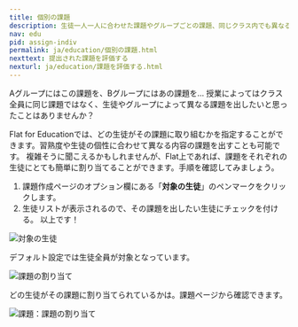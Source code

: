 ```yaml
---
title: 個別の課題
description: 生徒一人一人に合わせた課題やグループごとの課題、同じクラス内でも異なる課題を生徒に割り当てる方法を紹介します。複雑そうに聞こえる作業も、Flatではたった2ステップで完了できます。
nav: edu
pid: assign-indiv
permalink: ja/education/個別の課題.html
nexttext: 提出された課題を評価する
nexturl: ja/education/課題を評価する.html
---
```


Aグループにはこの課題を、Bグループにはあの課題を…
授業によってはクラス全員に同じ課題ではなく、生徒やグループによって異なる課題を出したいと思ったことはありませんか？

Flat for Educationでは、どの生徒がその課題に取り組むかを指定することができます。習熟度や生徒の個性に合わせて異なる内容の課題を出すことも可能です。
複雑そうに聞こえるかもしれませんが、Flat上であれば、課題をそれぞれの生徒にとても簡単に割り当てることができます。手順を確認してみましょう。
<br>

1. 課題作成ページのオプション欄にある「**対象の生徒**」のペンマークをクリックします。
2. 生徒リストが表示されるので、その課題を出したい生徒にチェックを付ける。
以上です！

![対象の生徒](/help/assets/img/edu-ja/assign-individual-students.png)

デフォルト設定では生徒全員が対象となっています。

![課題の割り当て](/help/assets/img/edu-ja/assign-individual-students-selection.png)

どの生徒がその課題に割り当てられているかは。課題ページから確認できます。

![課題：課題の割り当て](/help/assets/img/edu-ja/assign-individual-students-view.png)
